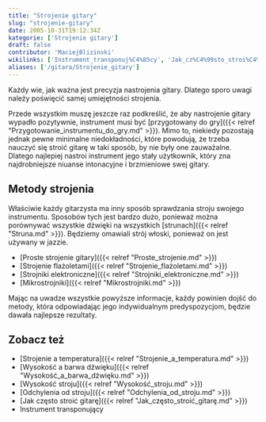 ```yaml
---
title: "Strojenie gitary"
slug: "strojenie-gitary"
date: 2005-10-31T19:12:34Z
kategorie: ['Strojenie gitary']
draft: false
contributor: 'MaciejBlizinski'
wikilinks: ['Instrument_transponuj%C4%85cy', 'Jak_cz%C4%99sto_stroi%C4%87_gitar%C4%99', 'Mikrostrojniki', 'Odchylenia_od_stroju', 'Proste_strojenie', 'Przygotowanie_instrumentu_do_gry', 'Strojenie_a_temperatura', 'Strojenie_fla%C5%BColetami', 'Strojniki_elektroniczne', 'Wysoko%C5%9B%C4%87_a_barwa_d%C5%BAwi%C4%99ku', 'Wysoko%C5%9B%C4%87_stroju', 'struna']
aliases: ['/gitara/Strojenie_gitary']
---
```

Każdy wie, jak ważna jest precyzja nastrojenia gitary. Dlatego sporo
uwagi należy poświęcić samej umiejętności strojenia.

Przede wszystkim muszę jeszcze raz podkreślić, że aby nastrojenie gitary
wypadło pozytywnie, instrument musi być [przygotowany do
gry]({{< relref "Przygotowanie_instrumentu_do_gry.md" >}}). Mimo to, niekiedy
pozostają jednak pewne minimalne niedokładności, które powodują, że
trzeba nauczyć się stroić gitarę w taki sposób, by nie były one
zauważalne. Dlatego najlepiej nastroi instrument jego stały użytkownik,
który zna najdrobniejsze niuanse intonacyjne i brzmieniowe swej gitary.

## Metody strojenia

Właściwie każdy gitarzysta ma inny sposób sprawdzania stroju swojego
instrumentu. Sposobów tych jest bardzo dużo, ponieważ można porównywać
wszystkie dźwięki na wszystkich [strunach]({{< relref "Struna.md" >}}). Będziemy
omawiali strój włoski, ponieważ on jest używany w jazzie.

  - [Proste strojenie gitary]({{< relref "Proste_strojenie.md" >}})
  - [Strojenie flażoletami]({{< relref "Strojenie_flażoletami.md" >}})
  - [Strojniki elektroniczne]({{< relref "Strojniki_elektroniczne.md" >}})
  - [Mikrostrojniki]({{< relref "Mikrostrojniki.md" >}})

Mając na uwadze wszystkie powyższe informacje, każdy powinien dojść do
metody, która odpowiadając jego indywidualnym predyspozycjom, będzie
dawała najlepsze rezultaty.

## Zobacz też

  - [Strojenie a temperatura]({{< relref "Strojenie_a_temperatura.md" >}})
  - [Wysokość a barwa dźwięku]({{< relref "Wysokość_a_barwa_dźwięku.md" >}})
  - [Wysokość stroju]({{< relref "Wysokość_stroju.md" >}})
  - [Odchylenia od stroju]({{< relref "Odchylenia_od_stroju.md" >}})
  - [Jak często stroić gitarę]({{< relref "Jak_często_stroić_gitarę.md" >}})
  - Instrument transponujący<!-- link nie odnosił się do niczego: 'Strojenie gitary' (PosixPath('Strojenie_gitary.md')) links to 'Instrument_transponujący' (PosixPath('/no/path/exists')) and that does not exist -->

